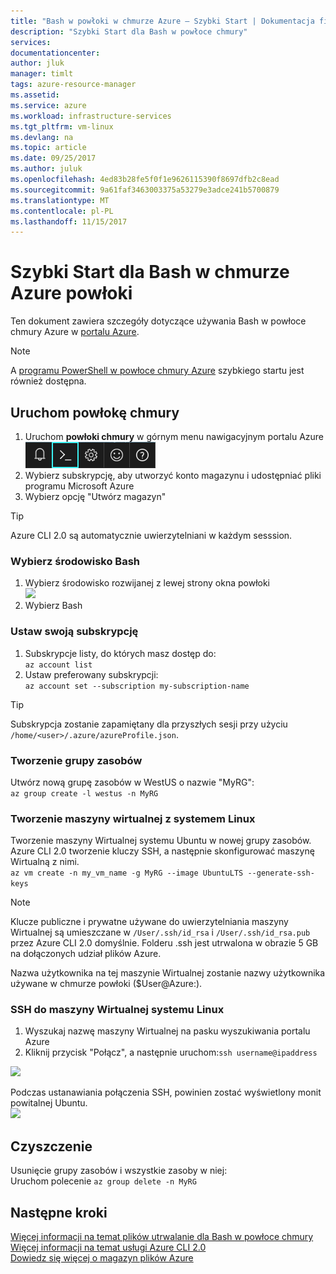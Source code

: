 ```yaml
---
title: "Bash w powłoki w chmurze Azure — Szybki Start | Dokumentacja firmy Microsoft"
description: "Szybki Start dla Bash w powłoce chmury"
services: 
documentationcenter: 
author: jluk
manager: timlt
tags: azure-resource-manager
ms.assetid: 
ms.service: azure
ms.workload: infrastructure-services
ms.tgt_pltfrm: vm-linux
ms.devlang: na
ms.topic: article
ms.date: 09/25/2017
ms.author: juluk
ms.openlocfilehash: 4ed83b28fe5f0f1e9626115390f8697dfb2c8ead
ms.sourcegitcommit: 9a61faf3463003375a53279e3adce241b5700879
ms.translationtype: MT
ms.contentlocale: pl-PL
ms.lasthandoff: 11/15/2017
---
```

# <a name="quickstart-for-bash-in-azure-cloud-shell"></a>Szybki Start dla Bash w chmurze Azure powłoki

Ten dokument zawiera szczegóły dotyczące używania Bash w powłoce chmury Azure w [portalu Azure](https://ms.portal.azure.com/).

> [!NOTE]
> A [programu PowerShell w powłoce chmury Azure](quickstart-powershell.md) szybkiego startu jest również dostępna.

## <a name="start-cloud-shell"></a>Uruchom powłokę chmury
1. Uruchom **powłoki chmury** w górnym menu nawigacyjnym portalu Azure <br>
![](media/quickstart/shell-icon.png)
2. Wybierz subskrypcję, aby utworzyć konto magazynu i udostępniać pliki programu Microsoft Azure
3. Wybierz opcję "Utwórz magazyn"

> [!TIP]
> Azure CLI 2.0 są automatycznie uwierzytelniani w każdym sesssion.

### <a name="select-the-bash-environment"></a>Wybierz środowisko Bash
1. Wybierz środowisko rozwijanej z lewej strony okna powłoki <br>
![](media/quickstart/env-selector.png)
2. Wybierz Bash

### <a name="set-your-subscription"></a>Ustaw swoją subskrypcję
1. Subskrypcje listy, do których masz dostęp do: <br>
`az account list`
2. Ustaw preferowany subskrypcji: <br>
`az account set --subscription my-subscription-name`

> [!TIP]
> Subskrypcja zostanie zapamiętany dla przyszłych sesji przy użyciu `/home/<user>/.azure/azureProfile.json`.

### <a name="create-a-resource-group"></a>Tworzenie grupy zasobów
Utwórz nową grupę zasobów w WestUS o nazwie "MyRG": <br>
`az group create -l westus -n MyRG` <br>

### <a name="create-a-linux-vm"></a>Tworzenie maszyny wirtualnej z systemem Linux
Tworzenie maszyny Wirtualnej systemu Ubuntu w nowej grupy zasobów. Azure CLI 2.0 tworzenie kluczy SSH, a następnie skonfigurować maszynę Wirtualną z nimi. <br>
`az vm create -n my_vm_name -g MyRG --image UbuntuLTS --generate-ssh-keys`

> [!NOTE]
> Klucze publiczne i prywatne używane do uwierzytelniania maszyny Wirtualnej są umieszczane w `/User/.ssh/id_rsa` i `/User/.ssh/id_rsa.pub` przez Azure CLI 2.0 domyślnie. Folderu .ssh jest utrwalona w obrazie 5 GB na dołączonych udział plików Azure.

Nazwa użytkownika na tej maszynie Wirtualnej zostanie nazwy użytkownika używane w chmurze powłoki ($User@Azure:).

### <a name="ssh-into-your-linux-vm"></a>SSH do maszyny Wirtualnej systemu Linux
1. Wyszukaj nazwę maszyny Wirtualnej na pasku wyszukiwania portalu Azure
2. Kliknij przycisk "Połącz", a następnie uruchom:`ssh username@ipaddress`

![](media/quickstart/sshcmd-copy.png)

Podczas ustanawiania połączenia SSH, powinien zostać wyświetlony monit powitalnej Ubuntu. <br>
![](media/quickstart/ubuntu-welcome.png)

## <a name="cleaning-up"></a>Czyszczenie 
Usunięcie grupy zasobów i wszystkie zasoby w niej: <br>
Uruchom polecenie `az group delete -n MyRG`

## <a name="next-steps"></a>Następne kroki
[Więcej informacji na temat plików utrwalanie dla Bash w powłoce chmury](persisting-shell-storage.md) <br>
[Więcej informacji na temat usługi Azure CLI 2.0](https://docs.microsoft.com/cli/azure/) <br>
[Dowiedz się więcej o magazyn plików Azure](../storage/files/storage-files-introduction.md) <br>